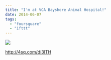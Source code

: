 ```yaml
---
title: "I'm at VCA Bayshore Animal Hospital!"
date: 2014-06-07
tags: 
  - "foursquare"
  - "ifttt"
---
```


![](images/1uyRINL)  
  
http://4sq.com/di3lTH

